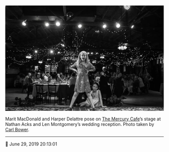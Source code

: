 ![Marit MacDonald and Harper Delattre pose on the Mercury Cafe’s stage](assets/d4124c1c4f7aeefa35ece30f0b184514.webp)

Marit MacDonald and Harper Delattre pose on [The Mercury Cafe](http://mercurycafe.com/)’s stage at Nathan Acks and Len Montgomery’s wedding reception. Photo taken by [Carl Bower](http://carlbowerphotos.com/).

- - - -

<span aria-hidden="true">📅</span> June 29, 2019 20:13:01
